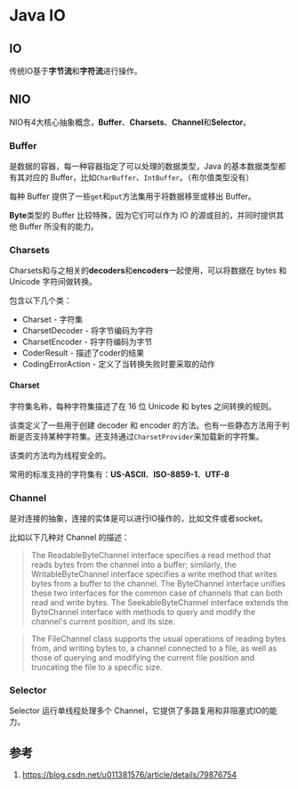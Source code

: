 # Java IO

## IO

传统IO基于**字节流**和**字符流**进行操作。

## NIO

NIO有4大核心抽象概念，**Buffer**、**Charsets**、**Channel**和**Selector**。

### Buffer

是数据的容器，每一种容器指定了可以处理的数据类型，Java 的基本数据类型都有其对应的 Buffer，比如`CharBuffer`、`IntBuffer`。（布尔值类型没有）

每种 Buffer 提供了一些`get`和`put`方法集用于将数据移至或移出 Buffer。

**Byte**类型的 Buffer 比较特殊，因为它们可以作为 IO 的源或目的，并同时提供其他 Buffer 所没有的能力。

### Charsets

Charsets和与之相关的**decoders**和**encoders**一起使用，可以将数据在 bytes 和 Unicode 字符间做转换。

包含以下几个类：

- Charset - 字符集
- CharsetDecoder - 将字节编码为字符
- CharsetEncoder - 将字符编码为字节
- CoderResult - 描述了coder的结果
- CodingErrorAction - 定义了当转换失败时要采取的动作

#### Charset

字符集名称，每种字符集描述了在 16 位 Unicode 和 bytes 之间转换的规则。

该类定义了一些用于创建 decoder 和 encoder 的方法。也有一些静态方法用于判断是否支持某种字符集。还支持通过`CharsetProvider`来加载新的字符集。

该类的方法均为线程安全的。

常用的标准支持的字符集有：**US-ASCII**、**ISO-8859-1**、**UTF-8**

### Channel

是对连接的抽象，连接的实体是可以进行IO操作的，比如文件或者socket。

比如以下几种对 Channel 的描述：

> The ReadableByteChannel interface specifies a read method that reads bytes from the channel into a buffer; similarly, the WritableByteChannel interface specifies a write method that writes bytes from a buffer to the channel. The ByteChannel interface unifies these two interfaces for the common case of channels that can both read and write bytes. The SeekableByteChannel interface extends the ByteChannel interface with methods to query and modify the channel's current position, and its size.

> The FileChannel class supports the usual operations of reading bytes from, and writing bytes to, a channel connected to a file, as well as those of querying and modifying the current file position and truncating the file to a specific size.

### Selector

Selector 运行单线程处理多个 Channel，它提供了多路复用和非阻塞式IO的能力。

## 参考

1. https://blog.csdn.net/u011381576/article/details/79876754
